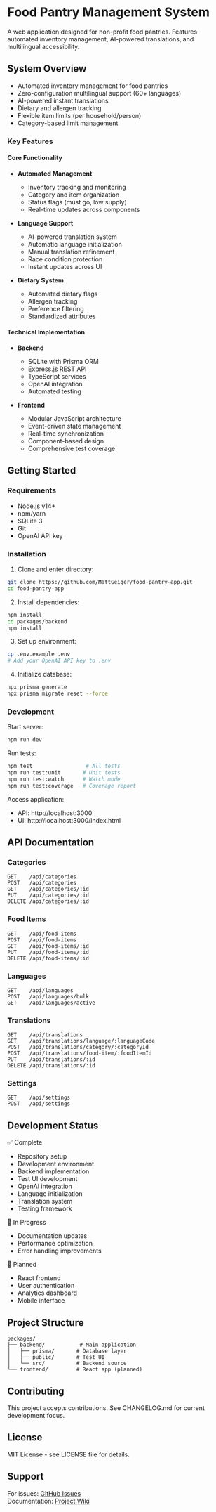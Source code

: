 # Food Pantry Management System 

A web application designed for non-profit food pantries. Features automated inventory management, AI-powered translations, and multilingual accessibility.

## System Overview

- Automated inventory management for food pantries
- Zero-configuration multilingual support (60+ languages)
- AI-powered instant translations
- Dietary and allergen tracking
- Flexible item limits (per household/person)
- Category-based limit management

### Key Features

#### Core Functionality
- **Automated Management**
  - Inventory tracking and monitoring
  - Category and item organization
  - Status flags (must go, low supply)
  - Real-time updates across components

- **Language Support**
  - AI-powered translation system
  - Automatic language initialization
  - Manual translation refinement
  - Race condition protection
  - Instant updates across UI

- **Dietary System**
  - Automated dietary flags
  - Allergen tracking
  - Preference filtering
  - Standardized attributes

#### Technical Implementation
- **Backend**
  - SQLite with Prisma ORM
  - Express.js REST API
  - TypeScript services
  - OpenAI integration
  - Automated testing

- **Frontend**
  - Modular JavaScript architecture
  - Event-driven state management
  - Real-time synchronization
  - Component-based design
  - Comprehensive test coverage

## Getting Started

### Requirements
- Node.js v14+
- npm/yarn
- SQLite 3
- Git
- OpenAI API key

### Installation

1. Clone and enter directory:
```bash
git clone https://github.com/MattGeiger/food-pantry-app.git
cd food-pantry-app
```

2. Install dependencies:
```bash
npm install
cd packages/backend
npm install
```

3. Set up environment:
```bash
cp .env.example .env
# Add your OpenAI API key to .env
```

4. Initialize database:
```bash
npx prisma generate
npx prisma migrate reset --force
```

### Development

Start server:
```bash
npm run dev
```

Run tests:
```bash
npm test                 # All tests
npm run test:unit       # Unit tests
npm run test:watch      # Watch mode
npm run test:coverage   # Coverage report
```

Access application:
- API: http://localhost:3000
- UI: http://localhost:3000/index.html

## API Documentation

### Categories
```
GET    /api/categories
POST   /api/categories
GET    /api/categories/:id
PUT    /api/categories/:id
DELETE /api/categories/:id
```

### Food Items
```
GET    /api/food-items
POST   /api/food-items
GET    /api/food-items/:id
PUT    /api/food-items/:id
DELETE /api/food-items/:id
```

### Languages
```
GET    /api/languages
POST   /api/languages/bulk
GET    /api/languages/active
```

### Translations
```
GET    /api/translations
GET    /api/translations/language/:languageCode
POST   /api/translations/category/:categoryId
POST   /api/translations/food-item/:foodItemId
PUT    /api/translations/:id
DELETE /api/translations/:id
```

### Settings
```
GET    /api/settings
POST   /api/settings
```

## Development Status

✅ Complete
- Repository setup
- Development environment
- Backend implementation
- Test UI development
- OpenAI integration
- Language initialization
- Translation system
- Testing framework

🔄 In Progress
- Documentation updates
- Performance optimization
- Error handling improvements

📅 Planned
- React frontend
- User authentication
- Analytics dashboard
- Mobile interface

## Project Structure

```
packages/
├── backend/           # Main application
│   ├── prisma/       # Database layer
│   ├── public/       # Test UI
│   └── src/          # Backend source
└── frontend/         # React app (planned)
```

## Contributing

This project accepts contributions. See CHANGELOG.md for current development focus.

## License

MIT License - see LICENSE file for details.

## Support

For issues: [GitHub Issues](https://github.com/MattGeiger/food-pantry-app/issues)  
Documentation: [Project Wiki](https://github.com/MattGeiger/food-pantry-app/wiki)